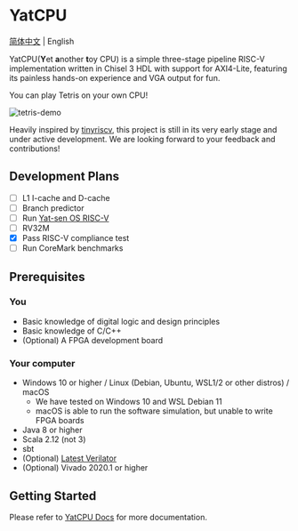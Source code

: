 # YatCPU

[简体中文](README-zh_CN.md) | English

YatCPU(**Y**et **a**nother **t**oy CPU) is a simple three-stage pipeline RISC-V implementation written in Chisel 3 HDL with support for AXI4-Lite, featuring its painless hands-on experience and VGA output for fun.

You can play Tetris on your own CPU!

![tetris-demo](https://liuhaohua.com/service-computing-blog/assets/images/tetris.gif)

Heavily inspired by [tinyriscv](https://gitee.com/liangkangnan/tinyriscv), this project is still in its very early stage and under active development. We are looking forward to your
feedback and contributions!

## Development Plans

- [ ] L1 I-cache and D-cache
- [ ] Branch predictor
- [ ] Run [Yat-sen OS RISC-V](https://github.com/NelsonCheung-cn/yatsenos-riscv)
- [ ] RV32M
- [x] Pass RISC-V compliance test
- [ ] Run CoreMark benchmarks

## Prerequisites

### You

- Basic knowledge of digital logic and design principles
- Basic knowledge of C/C++
- (Optional) A FPGA development board

### Your computer

- Windows 10 or higher / Linux (Debian, Ubuntu, WSL1/2 or other distros) / macOS
    - We have tested on Windows 10 and WSL Debian 11
    - macOS is able to run the software simulation, but unable to write FPGA boards
- Java 8 or higher
- Scala 2.12 (not 3)
- sbt
- (Optional) [Latest Verilator](https://veripool.org/guide/latest/install.html)
- (Optional) Vivado 2020.1 or higher

## Getting Started

Please refer to [YatCPU Docs](https://yatcpu.sysu.tech) for more documentation.
